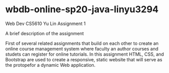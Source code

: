 # wbdb-online-sp20-java-linyu3294


Web Dev CS5610
Yu Lin
Assignment 1

A brief description of the assignment

First of several related assignments that build on each other to create an online course management system where faculty an author courses and studets can register for online tutorials. In this assignment HTML, CSS, and Bootstrap are used to create a responsive, static website that will serve as the protopefor a dynamic Web application.
